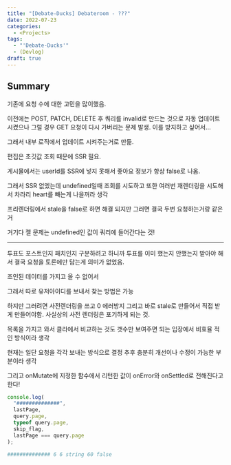 ```yaml
---
title: "[Debate-Ducks] Debateroom - ???"
date: 2022-07-23
categories:
  - <Projects>
tags:
  - "'Debate-Ducks'"
  - (Devlog)
draft: true
---
```


## Summary

기존에 요청 수에 대한 고민을 많이했음.

이전에는 POST, PATCH, DELETE 후 쿼리를 invalid로 만드는 것으로 자동 업데이트 시켰으나 그럴 경우 GET 요청이 다시 가버리는 문제 발생. 이를 방지하고 싶어서...

그래서 내부 로직에서 업데이트 시켜주는거로 만듦.

편집은 초깃값 조회 때문에 SSR 필요.

게시물에서는 userId를 SSR에 넣지 못해서 좋아요 정보가 항상 false로 나옴.

그래서 SSR 없엤는데 undefined일때 조회를 시도하고 또한 여러번 재렌더링을 시도해서 차라리 heart를 빼는게 나을꺼라 생각

프리렌더링에서 stale을 false로 하면 해결 되지만 그러면 결국 두번 요청하는거랑 같은거

거기다 젤 문제는 undefined인 값이 쿼리에 들어간다는 것!

---

투표도 포스트인지 패치인지 구분하려고 하니까 투표를 이미 했는지 안했는지 받아야 해서 결국 요청을 토론에만 담는게 의미가 없었음.

조인된 데이터를 가지고 올 수 없어서

그래서 따로 유저아이디를 보내서 찾는 방법은 가능

하지만 그러려면 사전렌더링을 쓰고 0 에러방지 그리고 바로 stale로 만들어서 직접 받게 만들어야함. 사실상의 사전 렌더링은 포기하게 되는 것.

목록을 가지고 와서 클라에서 비교하는 것도 갯수만 보여주면 되는 입장에서 비효율 적인 방식이라 생각

현재는 일단 요청을 각각 보내는 방식으로 결정 추후 충분히 개선이나 수정이 가능한 부분이라 생각

그리고 onMutate에 지정한 함수에서 리턴한 값이 onError와 onSettled로 전해진다고 한다!

```js
console.log(
  "##############",
  lastPage,
  query.page,
  typeof query.page,
  skip_flag,
  lastPage === query.page
);
```

```bash
############## 6 6 string 60 false
```
